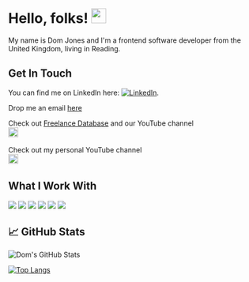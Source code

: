 
# Hello, folks! <img src="https://raw.githubusercontent.com/MartinHeinz/MartinHeinz/master/wave.gif" width="30px">

My name is Dom Jones and I'm a frontend software developer from the United Kingdom, living in Reading. 


## Get In Touch
You can find me on LinkedIn here:  [![LinkedIn][3.2]][3].

Drop me an email [here](mailto:info@djonesav.uk)


Check out [Freelance Database](https://freelancedatabase.org) and our YouTube channel  
<a href="https://www.youtube.com/channel/UCfHd9wXlVe3xtr26l11wtsg"><img height="20" src="https://img.shields.io/youtube/channel/views/UCfHd9wXlVe3xtr26l11wtsg?style=social"></a>&nbsp;&nbsp;

Check out my personal YouTube channel                                                   
<a href="https://www.youtube.com/channel/UC-mvo7CbKZcOBTopwa_7SsQ"><img height="20" src="https://img.shields.io/youtube/channel/views/UC-mvo7CbKZcOBTopwa_7SsQ?style=social"></a>&nbsp;&nbsp;


## What I Work With
![](https://img.shields.io/badge/JavaScript-informational?style=flat&logo=javascript&logoColor=white&color=2bbc8a)
![](https://img.shields.io/badge/Csharp-informational?style=flat&logo=csharp&logoColor=white&color=2bbc8a)
![](https://img.shields.io/badge/HTML-informational?style=flat&logo=html5&logoColor=white&color=2bbc8a)
![](https://img.shields.io/badge/CSS-informational?style=flat&logo=css3&logoColor=white&color=2bbc8a)
![](https://img.shields.io/badge/Python-informational?style=flat&logo=python&logoColor=white&color=2bbc8a)
![](https://img.shields.io/badge/Azure-informational?style=flat&logo=MicrosoftAzure&logoColor=white&color=2bbc8a)


## &#x1f4c8; GitHub Stats

  <img align="center" src="https://github-readme-stats.vercel.app/api?username=jonesd504&show_icons=true&line_height=27&count_private=true&title_color=ffffff&text_color=c9cacc&icon_color=2bbc8a&bg_color=1d1f21" alt="Dom's GitHub Stats" />

[![Top Langs](https://github-readme-stats.vercel.app/api/top-langs/?username=jonesd504&langs_count=10&title_color=ffffff&text_color=c9cacc&bg_color=1d1f21)](https://github.com/anuraghazra/github-readme-stats)

<!-- links to social media icons -->

<!-- icons with padding -->

[1.1]: http://i.imgur.com/tXSoThF.png (twitter icon with padding)
[2.1]: http://i.imgur.com/0o48UoR.png (github icon with padding)

<!-- icons without padding -->

[1.2]: http://i.imgur.com/wWzX9uB.png (twitter icon without padding)
[2.2]: http://i.imgur.com/9I6NRUm.png (github icon without padding)
[3.2]: https://raw.githubusercontent.com/MartinHeinz/MartinHeinz/master/linkedin-3-16.png (LinkedIn icon without padding)


<!-- links to your social media accounts -->

[1]: https://twitter.com/Martin_Heinz_
[2]: https://github.com/MartinHeinz
[3]: https://www.linkedin.com/in/dominic-jones-7470b269/


<!-- Resources -->
<!-- Icons: https://simpleicons.org/ -->
<!-- GitHub Stats: https://github.com/anuraghazra/github-readme-stats -->
<!-- Emojis: https://emojipedia.org/emoji/ -->
<!-- HTML Emojis: https://www.fileformat.info/index.htm -->
<!-- Shields: https://shields.io/ -->
<!-- Awesome GitHub Profile README: https://github.com/abhisheknaiidu/awesome-github-profile-readme -->
